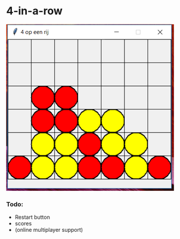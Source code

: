 # 4-in-a-row
![Screenshot](VOR.png)
### Todo:
  * Restart button 
  * scores
  * (online multiplayer support)
